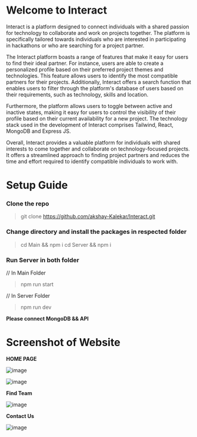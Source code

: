 # Welcome to Interact

Interact is a platform designed to connect individuals with a shared passion for technology to collaborate and work on projects together. The platform is specifically tailored towards individuals who are interested in participating in hackathons or who are searching for a project partner.

The Interact platform boasts a range of features that make it easy for users to find their ideal partner. For instance, users are able to create a personalized profile based on their preferred project themes and technologies. This feature allows users to identify the most compatible partners for their projects. Additionally, Interact offers a search function that enables users to filter through the platform's database of users based on their requirements, such as technology, skills and location.

Furthermore, the platform allows users to toggle between active and inactive states, making it easy for users to control the visibility of their profile based on their current availability for a new project. The technology stack used in the development of Interact comprises Tailwind, React, MongoDB and Express JS.

Overall, Interact provides a valuable platform for individuals with shared interests to come together and collaborate on technology-focused projects. It offers a streamlined approach to finding project partners and reduces the time and effort required to identify compatible individuals to work with.


# Setup Guide

### Clone the repo
>git clone https://github.com/akshay-Kalekar/Interact.git

### Change directory and install the packages in respected folder
>cd Main && npm i 
>cd Server && npm i

### Run Server in both folder

// In Main Folder
>npm run start 

// In Server Folder
>npm run dev

**Please connect MongoDB && API**


# Screenshot of Website

**HOME PAGE**

![image](https://user-images.githubusercontent.com/97843629/225887996-eac0d2b6-dc67-4e11-9784-9859239ec5e0.png)

![image](https://user-images.githubusercontent.com/97843629/225888211-fd7d05bd-833a-41c3-8cf7-010745bdd414.png)
 
 **Find Team**
 
 ![image](https://user-images.githubusercontent.com/97843629/225888367-90982d11-ba5e-4f26-8a7a-d5492e629e23.png)
 
  **Contact Us**
 
 ![image](https://user-images.githubusercontent.com/97843629/225888548-4cc835e0-aa3d-4208-90fb-fad5b36af5f5.png)







